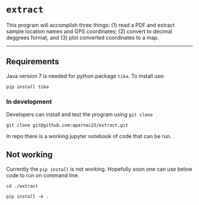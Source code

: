 # `extract`

This program will accomplish three things: (1) read a PDF and extract sample location names and GPS coordinates; (2) convert to decimal deggrees format, and (3) plot converted coordinates to a map. 

---
## Requirements

Java version 7 is needed for python package `tika`. To install use: 

`pip install tika`

### In development 

Developers can install and test the program using `git clone`

`git clone git@github.com:aparnac25/extract.git`

In repo there is a working jupyter notebook of code that can be run. 


## Not working 

Currently the `pip install` is not working. Hopefully soon one can use below code to run on command line.

`cd ./extract`

`pip install -e .`



